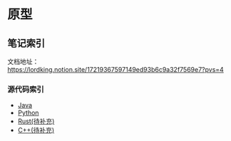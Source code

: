 # 原型

## 笔记索引

文档地址：https://lordking.notion.site/17219367597149ed93b6c9a32f7569e7?pvs=4

### 源代码索引

- [Java](./source-codes/java/)
- [Python](./source-codes/python/)
- [Rust(待补充)](./source-codes/rust/)
- [C++(待补充)](./source-codes/cpp/)
